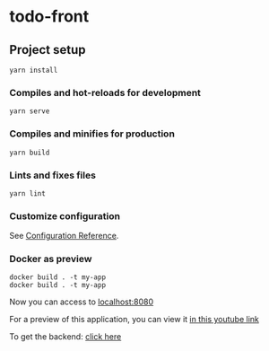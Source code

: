 # todo-front

## Project setup

```
yarn install
```

### Compiles and hot-reloads for development

```
yarn serve
```

### Compiles and minifies for production

```
yarn build
```

### Lints and fixes files

```
yarn lint
```

### Customize configuration

See [Configuration Reference](https://cli.vuejs.org/config/).

### Docker as preview

```
docker build . -t my-app
docker build . -t my-app
```

Now you can access to [localhost:8080](0.0.0.0:8080)

For a preview of this application, you can view it [in this youtube link](https://www.youtube.com/watch?v=5b0gjOmoGkc)

To get the backend: [click here](https://github.com/ottojimb/todo_back/)

